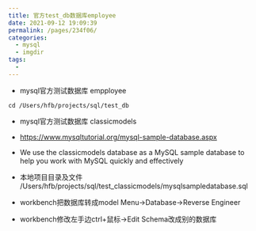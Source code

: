 ```yaml
---
title: 官方test_db数据库employee
date: 2021-09-12 19:09:39
permalink: /pages/234f06/
categories:
  - mysql
  - imgdir
tags:
  - 
---
```



* mysql官方测试数据库 empployee
```
cd /Users/hfb/projects/sql/test_db
```

* mysql官方测试数据库 classicmodels 
* https://www.mysqltutorial.org/mysql-sample-database.aspx
* We use the classicmodels database as a MySQL sample database to help you work with MySQL quickly and effectively
* 本地项目目录及文件 /Users/hfb/projects/sql/test_classicmodels/mysqlsampledatabase.sql


* workbench把数据库转成model Menu->Database->Reverse Engineer
* workbench修改左手边ctrl+鼠标->Edit Schema改成别的数据库
